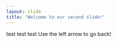 ```yaml
---
layout: slide
title: "Welcome to our second slide!"
---
```

test test test 
Use the left arrow to go back!
